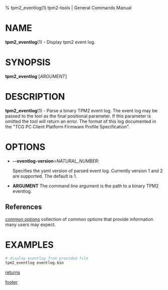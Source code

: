 % tpm2_eventlog(1) tpm2-tools | General Commands Manual

# NAME

**tpm2_eventlog**(1) - Display tpm2 event log.

# SYNOPSIS

**tpm2_eventlog**  [*ARGUMENT*]

# DESCRIPTION

**tpm2_eventlog**(1) - Parse a binary TPM2 event log. The event log may be
passed to the tool as the final positional parameter. If this parameter is
omitted the tool will return an error. The format of this log documented in
the "TCG PC Client Platform Firmware Profile Specification".

# OPTIONS

  * **\--eventlog-version**=_NATURAL_NUMBER_:

    Specifies the yaml version of parsed event log.
    Currently version 1 and 2 are supported. The default is 1.

  * **ARGUMENT** The command line argument is the path to a binary TPM2
    eventlog.

## References

[common options](common/options.md) collection of common options that provide
information many users may expect.

# EXAMPLES

```bash
# display eventlog from provided file
tpm2_eventlog eventlog.bin
```

[returns](common/returns.md)

[footer](common/footer.md)
